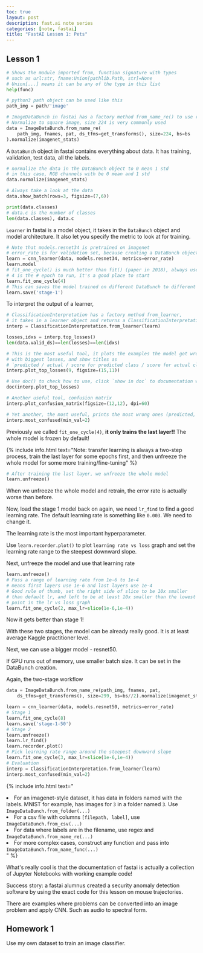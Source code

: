 ```yaml
---
toc: true
layout: post
description: fast.ai note series
categories: [note, fastai]
title: "FastAI Lesson 1: Pets"
---
```


## Lesson 1

```py
# Shows the module imported from, function signature with types
# such as url:str, fname:Union[pathlib.Path, str]=None
# Union[...] means it can be any of the type in this list
help(func)

# python3 path object can be used like this
path_img = path/'image'

# ImageDataBunch in fastai has a factory method from_name_re() to use regex to get the data and labels
# Normalize to square image, size 224 is very commonly used
data = ImageDataBunch.from_name_re(
    path_img, fnames, pat, ds_tfms=get_transforms(), size=224, bs=bs
).normalize(imagenet_stats)
```

A `DataBunch` object in fastai contains everything about data. It has training, validation, test data, all the labels.

```py
# normalize the data in the DataBunch object to 0 mean 1 std
# in this case, RGB channels with be 0 mean and 1 std
data.normalize(imagenet_stats)

# Always take a look at the data
data.show_batch(rows=3, figsize=(7,6))

print(data.classes)
# data.c is the number of classes
len(data.classes), data.c
```

`Learner` in fastai is a model object, it takes in the `DataBunch` object and model architecture. It also let you specify the metric to look at for training.

```py
# Note that models.resnet34 is pretrained on imagenet
# error_rate is for validation set, because creating a DataBunch object automatically creates the validation set
learn = cnn_learner(data, models.resnet34, metrics=error_rate)
learn.model
# fit_one_cycle() is much better than fit() (paper in 2018), always use it.
# 4 is the # epoch to run, it's a good place to start
learn.fit_one_cycle(4)
# This can saves the model trained on different DataBunch to different places
learn.save('stage-1')
```

To interpret the output of a learner,

```py
# ClassificationInterpretation has a factory method from_learner,
# it takes in a learner object and returns a ClassificationInterpretation object
interp = ClassificationInterpretation.from_learner(learn)

losses,idxs = interp.top_losses()
len(data.valid_ds)==len(losses)==len(idxs)

# This is the most useful tool, it plots the examples the model got wrong
# with biggest losses, and show titles as
# `predicted / actual / score for predicted class / score for actual class`
interp.plot_top_losses(9, figsize=(15,11))

# Use doc() to check how to use, click `show in doc` to documentation website for more details and source code
doc(interp.plot_top_losses)

# Another useful tool, confusion matrix
interp.plot_confusion_matrix(figsize=(12,12), dpi=60)

# Yet another, the most useful, prints the most wrong ones (predicted, actual, # times)
interp.most_confused(min_val=2)
```

Previously we called `fit_one_cycle(4)`, **it only trains the last layer!!** The whole model is frozen by default!

{% include info.html text="Note: transfer learning is always a two-step process, train the last layer for some epochs first, and then unfreeze the whole model for some more training/fine-tuning" %}

```py
# After training the last layer, we unfreeze the whole model
learn.unfreeze()
```

When we unfreeze the whole model and retrain, the error rate is actually worse than before.

Now, load the stage 1 model back on again, we need `lr_find` to find a good learning rate. The default learning rate is something like `0.003`. We need to change it.

The learning rate is the most important hyperparameter.

Use `learn.recorder.plot()` to plot `learning rate vs loss` graph and set the learning rate range to the steepest downward slope.

Next, unfreeze the model and use that learning rate

```py
learn.unfreeze()
# Pass a range of learning rate from 1e-6 to 1e-4
# means first layers use 1e-6 and last layers use 1e-4
# Good rule of thumb, set the right side of slice to be 10x smaller
# than default lr, and left to be at least 10x smaller than the lowest
# point in the lr vs loss graph
learn.fit_one_cycle(2, max_lr=slice(1e-6,1e-4))
```

Now it gets better than stage 1!

With these two stages, the model can be already really good. It is at least average Kaggle practitioner level.

Next, we can use a bigger model - resnet50.

If GPU runs out of memory, use smaller batch size. It can be set in the DataBunch creation.

Again, the two-stage workflow

```py
data = ImageDataBunch.from_name_re(path_img, fnames, pat,
    ds_tfms=get_transforms(), size=299, bs=bs//2).normalize(imagenet_stats)

learn = cnn_learner(data, models.resnet50, metrics=error_rate)
# Stage 1
learn.fit_one_cycle(8)
learn.save('stage-1-50')
# Stage 2
learn.unfreeze()
learn.lr_find()
learn.recorder.plot()
# Pick learning rate range around the steepest downward slope
learn.fit_one_cycle(3, max_lr=slice(1e-6,1e-4))
# Evaluation
interp = ClassificationInterpretation.from_learner(learn)
interp.most_confused(min_val=2)
```

{% include info.html
    text="
        <li>For an imagenet-style dataset, it has data in folders named with the labels. MNIST for example, has images for <code>3</code> in a folder named <code>3</code>. Use <code>ImageDataBunch.from_folder(...)</code></li>
        <li>For a csv file with columns <code>[filepath, label]</code>, use <code>ImageDataBunch.from_csv(...)</code></li>
        <li>For data where labels are in the filename, use regex and <code>ImageDataBunch.from_name_re(...)</code></li>
        <li>For more complex cases, construct any function and pass into <code>ImageDataBunch.from_name_func(...)</code></li>
    "
%}

What's really cool is that the documentation of fastai is actually a collection of Jupyter Notebooks with working example code!

Success story: a fastai alumnus created a security anomaly detection software by using the exact code for this lesson on mouse trajectories.

There are examples where problems can be converted into an image problem and apply CNN. Such as audio to spectral form.

## Homework 1

Use my own dataset to train an image classifier.
